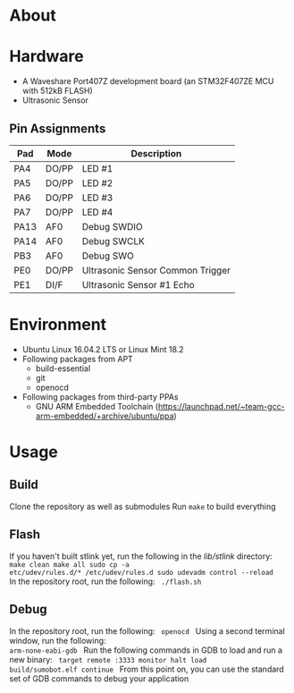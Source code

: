 # About

# Hardware

* A Waveshare Port407Z development board (an STM32F407ZE MCU with 512kB FLASH)
* Ultrasonic Sensor

## Pin Assignments

| Pad | Mode | Description |
| --- | --- | --- |
| PA4 | DO/PP | LED #1 |
| PA5 | DO/PP | LED #2 |
| PA6 | DO/PP | LED #3 |
| PA7 | DO/PP | LED #4 |
| PA13 | AF0 | Debug SWDIO |
| PA14 | AF0 | Debug SWCLK |
| PB3 | AF0 | Debug SWO |
| PE0 | DO/PP | Ultrasonic Sensor Common Trigger |
| PE1 | DI/F | Ultrasonic Sensor #1 Echo |

# Environment

* Ubuntu Linux 16.04.2 LTS or Linux Mint 18.2
* Following packages from APT
  * build-essential
  * git
  * openocd
* Following packages from third-party PPAs
  * GNU ARM Embedded Toolchain (https://launchpad.net/~team-gcc-arm-embedded/+archive/ubuntu/ppa)

# Usage

## Build

Clone the repository as well as submodules
Run <code>make</code> to build everything

## Flash

If you haven't built stlink yet, run the following in the *lib/stlink* directory:
<code>
make clean
make all
sudo cp -a etc/udev/rules.d/* /etc/udev/rules.d
sudo udevadm control --reload
</code>
In the repository root, run the following:
<code>
./flash.sh
</code>

## Debug

In the repository root, run the following:
<code>
openocd
</code>
Using a second terminal window, run the following:
<code>
arm-none-eabi-gdb
</code>
Run the following commands in GDB to load and run a new binary:
<code>
target remote :3333
monitor halt
load build/sumobot.elf
continue
</code>
From this point on, you can use the standard set of GDB commands to debug your application
